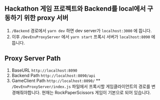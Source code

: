 ## Hackathon 게임 프로젝트와 Backend를 local에서 구동하기 위한 proxy 서버


1. ```/Backend``` 경로에서 ```yarn dev``` 하면 dev server가 ```localhost:3000``` 에 뜹니다.
2. 이후 ```/DevEnvProxyServer``` 에서 ```yarn start``` 프록시 서버가 ```localhost:8090``` 에 뜹니다.


## Proxy Server Path
1. BaseURL
 ```http://localhost:8090```
2. Backend Path
```http://localhost:8090/api```
3. GameClient Path
```http://localhost:8090/```
** ```/DevEnvProxyServer/index.js``` 파일에서 프록시할 게임클라이언트의 경로를 변경해줘야합니다. 현재는 RockPaperScissors 게임이 기본으로 되어 있습니다.